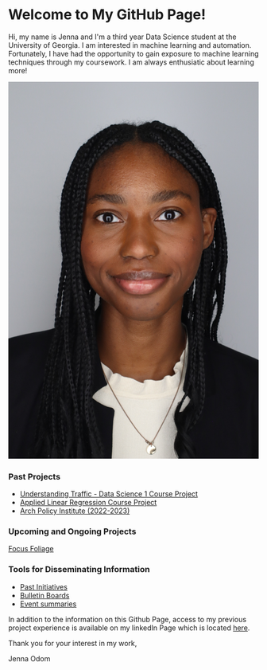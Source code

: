 # Welcome to My GitHub Page!

Hi, my name is Jenna and I'm a third year Data Science student at the University of Georgia. I am interested in machine learning and automation. Fortunately, I have had the opportunity to gain exposure to machine learning techniques through my coursework. I am always enthusiatic about learning more!

![Photo of Jenna Odom at a Photo Booth in Professional Clothing](https://github.com/jenna-odom/jenna-odom.github.io/blob/6ba2ae607fd13cdcd9999223e522621ba8b4d9b8/Past%20Projects/jlo48451%40uga.edu-0.jpg)

### Past Projects 
-  [Understanding Traffic - Data Science 1 Course Project](https://github.com/jenna-odom/jenna-odom.github.io/tree/47657528c26380dde048e1b9ea193c2c3cbe0048/Past%20Projects/Understanding%20Traffic)
-  [Applied Linear Regression Course Project](https://github.com/jenna-odom/jenna-odom.github.io/tree/main/Past%20Projects/Applied%20Linear%20Regression%20Final%20Project)
-  [Arch Policy Institute (2022-2023)](https://www.archpolicyinstitute.org/2023-journal)

### Upcoming and Ongoing Projects
[Focus Foliage](https://github.com/amyhuang190/FocusFoliage)

### Tools for Disseminating Information 
-  [Past Initiatives]()
-  [Bulletin Boards]()
-  [Event summaries]()

In addition to the information on this Github Page, access to my previous project experience is available on my linkedIn Page which is located [here](www.linkedin.com/in/jennaodom).

Thank you for your interest in my work,

Jenna Odom
